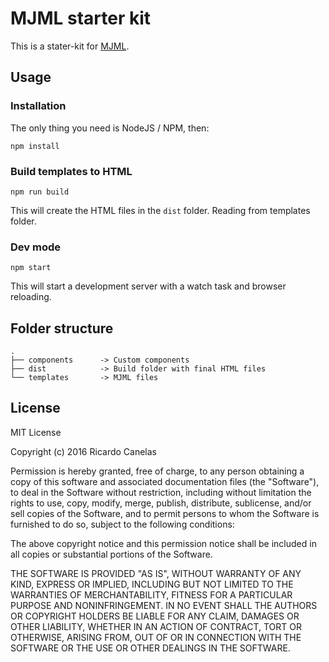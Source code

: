# MJML starter kit

This is a stater-kit for [MJML](https://mjml.io/).

## Usage

### Installation

The only thing you need is NodeJS / NPM, then:

`npm install`

### Build templates to HTML

`npm run build`

This will create the HTML files in the `dist` folder. Reading from templates folder.

### Dev mode

`npm start`

This will start a development server with a watch task and browser reloading.


## Folder structure

```
.
├── components      -> Custom components
├── dist            -> Build folder with final HTML files
└── templates       -> MJML files
```


## License

MIT License

Copyright (c) 2016 Ricardo Canelas

Permission is hereby granted, free of charge, to any person obtaining a copy
of this software and associated documentation files (the "Software"), to deal
in the Software without restriction, including without limitation the rights
to use, copy, modify, merge, publish, distribute, sublicense, and/or sell
copies of the Software, and to permit persons to whom the Software is
furnished to do so, subject to the following conditions:

The above copyright notice and this permission notice shall be included in all
copies or substantial portions of the Software.

THE SOFTWARE IS PROVIDED "AS IS", WITHOUT WARRANTY OF ANY KIND, EXPRESS OR
IMPLIED, INCLUDING BUT NOT LIMITED TO THE WARRANTIES OF MERCHANTABILITY,
FITNESS FOR A PARTICULAR PURPOSE AND NONINFRINGEMENT. IN NO EVENT SHALL THE
AUTHORS OR COPYRIGHT HOLDERS BE LIABLE FOR ANY CLAIM, DAMAGES OR OTHER
LIABILITY, WHETHER IN AN ACTION OF CONTRACT, TORT OR OTHERWISE, ARISING FROM,
OUT OF OR IN CONNECTION WITH THE SOFTWARE OR THE USE OR OTHER DEALINGS IN THE
SOFTWARE.